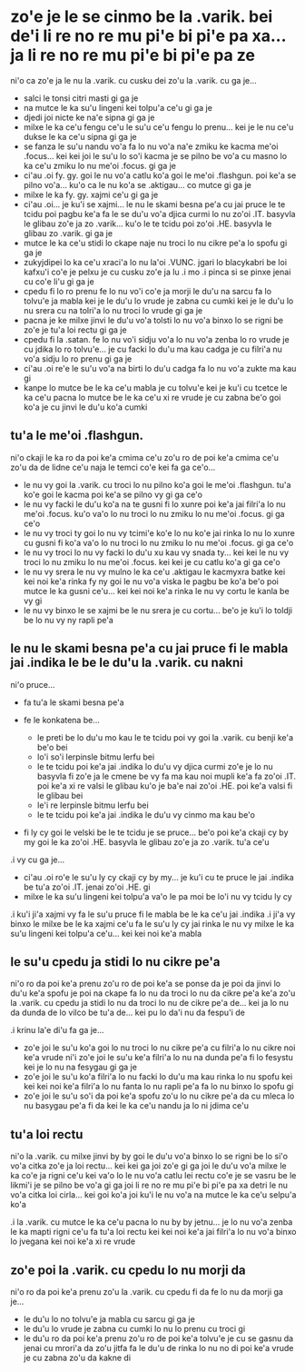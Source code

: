 zo'e je le se cinmo be la .varik. bei de'i li re no re mu pi'e bi pi'e pa xa... ja li re no re mu pi'e bi pi'e pa ze
====================================================================================================================

ni'o ca zo'e ja le nu la .varik. cu cusku dei zo'u la .varik. cu ga je...

* salci le tonsi citri masti gi ga je
* na mutce le ka su'u lingeni kei tolpu'a ce'u gi ga je
* djedi joi nicte ke na'e sipna gi ga je
* milxe le ka ce'u fengu ce'u le su'u ce'u fengu lo prenu... kei je le nu ce'u dukse le ka ce'u sipna gi ga je
* se fanza le su'u nandu vo'a fa lo nu vo'a na'e zmiku ke kacma me'oi .focus... kei kei joi le su'u lo so'i kacma je se pilno be vo'a cu masno lo ka ce'u zmiku lo nu me'oi .focus. gi ga je
* ci'au .oi fy. gy. goi le nu vo'a catlu ko'a goi le me'oi .flashgun. poi ke'a se pilno vo'a... ku'o ca le nu ko'a se .aktigau... co mutce gi ga je
* milxe le ka fy. gy. xajmi ce'u gi ga je
* ci'au .oi... je ku'i se xajmi... le nu le skami besna pe'a cu jai pruce le te tcidu poi pagbu ke'a fa le se du'u vo'a djica curmi lo nu zo'oi .IT. basyvla le glibau zo'e ja zo .varik... ku'o le te tcidu poi zo'oi .HE. basyvla le glibau zo .varik. gi ga je
* mutce le ka ce'u stidi lo ckape naje nu troci lo nu cikre pe'a lo spofu gi ga je
* zukyjdipei lo ka ce'u xraci'a lo nu la'oi .VUNC. jgari lo blacykabri be loi kafxu'i co'e je pelxu je cu cusku zo'e ja lu .i mo  .i pinca si se pinxe jenai cu co'e li'u gi ga je
* cpedu fi lo ro prenu fe lo nu vo'i co'e ja morji le du'u na sarcu fa lo tolvu'e ja mabla kei je le du'u lo vrude je zabna cu cumki kei je le du'u lo nu srera cu na tolri'a lo nu troci lo vrude gi ga je
* pacna je ke milxe jinvi le du'u vo'a tolsti lo nu vo'a binxo lo se rigni be zo'e je tu'a loi rectu gi ga je
* cpedu fi la .satan. fe lo nu vo'i sidju vo'a lo nu vo'a zenba lo ro vrude je cu jdika lo ro tolvu'e... je cu facki lo du'u ma kau cadga je cu filri'a nu vo'a sidju lo ro prenu gi ga je
* ci'au .oi re'e le su'u vo'a na birti lo du'u cadga fa lo nu vo'a zukte ma kau gi
* kanpe lo mutce be le ka ce'u mabla je cu tolvu'e kei je ku'i cu tcetce le ka ce'u pacna lo mutce be le ka ce'u xi re vrude je cu zabna be'o goi ko'a je cu jinvi le du'u ko'a cumki

## tu'a le me'oi .flashgun.
ni'o ckaji le ka ro da poi ke'a cmima ce'u zo'u ro de poi ke'a cmima ce'u zo'u da de lidne ce'u naja le temci co'e kei fa ga ce'o...

* le nu vy goi la .varik. cu troci lo nu pilno ko'a goi le me'oi .flashgun. tu'a ko'e goi le kacma poi ke'a se pilno vy gi ga ce'o
* le nu vy facki le du'u ko'a na te gusni fi lo xunre poi ke'a jai filri'a lo nu me'oi .focus. ku'o va'o lo nu troci lo nu zmiku lo nu me'oi .focus. gi ga ce'o
* le nu vy troci ty goi lo nu vy tcimi'e ko'e lo nu ko'e jai rinka lo nu lo xunre cu gusni fi ko'a va'o lo nu troci lo nu zmiku lo nu me'oi .focus. gi ga ce'o
* le nu vy troci lo nu vy facki lo du'u xu kau vy snada ty... kei kei le nu vy troci lo nu zmiku lo nu me'oi .focus. kei kei je cu catlu ko'a gi ga ce'o
* le nu vy srera le nu vy mulno le ka ce'u .aktigau le kacmyxra batke kei kei noi ke'a rinka fy ny goi le nu vo'a viska le pagbu be ko'a be'o poi mutce le ka gusni ce'u... kei kei noi ke'a rinka le nu vy cortu le kanla be vy gi
* le nu vy binxo le se xajmi be le nu srera je cu cortu... be'o je ku'i lo toldji be lo nu vy ny rapli pe'a

## le nu le skami besna pe'a cu jai pruce fi le mabla jai .indika le be le du'u la .varik. cu nakni
ni'o pruce...

* fa tu'a le skami besna pe'a
* fe le konkatena be...

  * le preti be lo du'u mo kau le te tcidu poi vy goi la .varik. cu benji ke'a be'o bei
  * lo'i so'i lerpinsle bitmu lerfu bei
  * le te tcidu poi ke'a jai .indika lo du'u vy djica curmi zo'e je lo nu basyvla fi zo'e ja le cmene be vy fa ma kau noi mupli ke'a fa zo'oi .IT. poi ke'a xi re valsi le glibau ku'o je ba'e nai zo'oi .HE. poi ke'a valsi fi le glibau bei
  * le'i re lerpinsle bitmu lerfu bei
  * le te tcidu poi ke'a jai .indika le du'u vy cinmo ma kau be'o

* fi ly cy goi le velski be le te tcidu je se pruce... be'o poi ke'a ckaji cy by my goi le ka zo'oi .HE. basyvla le glibau zo'e ja zo .varik. tu'a ce'u

.i vy cu ga je...

* ci'au .oi ro'e le su'u ly cy ckaji cy by my... je ku'i cu te pruce le jai .indika be tu'a zo'oi .IT. jenai zo'oi .HE. gi
* milxe le ka su'u lingeni kei tolpu'a va'o le pa moi be lo'i nu vy tcidu ly cy

.i ku'i ji'a xajmi vy fa le su'u pruce fi le mabla be le ka ce'u jai .indika  .i ji'a vy binxo le milxe be le ka xajmi ce'u fa le su'u ly cy jai rinka le nu vy milxe le ka su'u lingeni kei tolpu'a ce'u... kei kei noi ke'a mabla

## le su'u cpedu ja stidi lo nu cikre pe'a
ni'o ro da poi ke'a prenu zo'u ro de poi ke'a se ponse da je poi da jinvi lo du'u ke'a spofu je poi na ckape fa lo nu da troci lo nu da cikre pe'a ke'a zo'u la .varik. cu cpedu ja stidi lo nu da troci lo nu de cikre pe'a de... kei ja lo nu da dunda de lo vilco be tu'a de... kei pu lo da'i nu da fespu'i de

.i krinu la'e di'u fa ga je...

* zo'e joi le su'u ko'a goi lo nu troci lo nu cikre pe'a cu filri'a lo nu cikre noi ke'a vrude ni'i zo'e joi le su'u ke'a filri'a lo nu na dunda pe'a fi lo fesystu kei je lo nu na fesygau gi ga je
* zo'e joi le su'u ko'a filri'a lo nu facki lo du'u ma kau rinka lo nu spofu kei kei kei noi ke'a filri'a lo nu fanta lo nu rapli pe'a fa lo nu binxo lo spofu gi
* zo'e joi le su'u so'i da poi ke'a spofu zo'u lo nu cikre pe'a da cu mleca lo nu basygau pe'a fi da kei le ka ce'u nandu ja lo ni jdima ce'u

## tu'a loi rectu
ni'o la .varik. cu milxe jinvi by by goi le du'u vo'a binxo lo se rigni be lo si'o vo'a citka zo'e ja loi rectu... kei kei ga joi zo'e gi ga joi le du'u vo'a milxe le ka co'e ja rigni ce'u kei va'o lo le nu vo'a catlu lei rectu co'e je se vasru be le likmi'i je se pilno be vo'a gi ga joi li re no re mu pi'e bi pi'e pa xa detri le nu vo'a citka loi cirla... kei goi ko'a joi ku'i le nu vo'a na mutce le ka ce'u selpu'a ko'a

.i la .varik. cu mutce le ka ce'u pacna lo nu by by jetnu... je lo nu vo'a zenba le ka mapti rigni ce'u fa tu'a loi rectu kei kei noi ke'a jai filri'a lo nu vo'a binxo lo jvegana kei noi ke'a xi re vrude

## zo'e poi la .varik. cu cpedu lo nu morji da
ni'o ro da poi ke'a prenu zo'u la .varik. cu cpedu fi da fe lo nu da morji ga je...

* le du'u lo no tolvu'e ja mabla cu sarcu gi ga je
* le du'u lo vrude je zabna cu cumki lo nu lo prenu cu troci gi
* le du'u ro da poi ke'a prenu zo'u ro de poi ke'a tolvu'e je cu se gasnu da jenai cu mrori'a da zo'u jitfa fa le du'u de rinka lo nu no di poi ke'a vrude je cu zabna zo'u da kakne di
